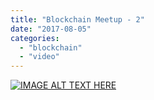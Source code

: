 ```yaml
---
title: "Blockchain Meetup - 2"
date: "2017-08-05"
categories: 
  - "blockchain"
  - "video"
---
```


[![IMAGE ALT TEXT HERE](https://www.youtube.com/watch?v=d2c-mfyN2Oc/0.jpg)](https://www.youtube.com/watch?v=d2c-mfyN2Oc)

